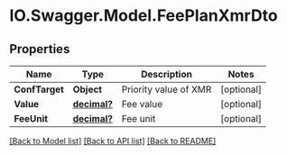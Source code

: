 # IO.Swagger.Model.FeePlanXmrDto
## Properties

Name | Type | Description | Notes
------------ | ------------- | ------------- | -------------
**ConfTarget** | **Object** | Priority value of XMR | [optional] 
**Value** | [**decimal?**](BigDecimal.md) | Fee value | [optional] 
**FeeUnit** | [**decimal?**](BigDecimal.md) | Fee unit | [optional] 

[[Back to Model list]](../README.md#documentation-for-models) [[Back to API list]](../README.md#documentation-for-api-endpoints) [[Back to README]](../README.md)

